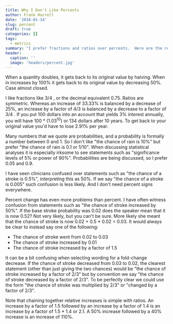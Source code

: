 ```yaml
---
title: Why I Don't Like Percents
author: Frank Harrell
date: '2018-01-14'
slug: percent
draft: true
categories: []
tags:
  - metrics
summary: "I prefer fractions and ratios over percents.  Here are the reasons."
header:
  caption: ''
  image: 'headers/percent.jpg'
---
```

<style>
img {
  height: auto;
  max-width: 300px;
  margin-left: auto;
  margin-right: auto;
  display: block;
}
</style>

When a quantity doubles, it gets back to its original value by halving.  When in increases by 100% it gets back to its original value by decreasing 50%.  Case almost closed.

I like fractions like 3/4 , or the decimal equivalent 0.75.  Ratios are symmetric.  Whereas an increase of 33.33% is balanced by a decrease of 25%, an increase by a factor of 4/3 is balanced by a decrease to a factor of 3/4 .  If you put 100 dollars into an account that yields 3% interest annually, you will have 100 * (1.03<sup>10</sup>) or 134 dollars
after 10 years.  To get back to your original value you'd have to lose 2.91% per year.

Many numbers that we quote are probabilities, and a probability is formally a number between 0 and 1.  So I don't like "the chance of rain is 10%" but prefer "the chance of rain is 0.1 or 1/10".  When discussing statistical analyses it is especially irksome to see statements such as "significance levels of 5% or power of 90%".  Probabilities are being discussed, so I prefer 0.05 and 0.9.

I have seen clinicians confused over statements such as "the chance of a stroke is 0.5%", interpreting this as 50%.  If we say "the chance of a stroke is 0.005" such confusion is less likely.  And I don't need percent signs everywhere.

Percent change has even more problems than percent.  I have often witness confusion from statements such as "the chance of stroke increased by 50%".  If the base stroke probability was 0.02 does the speaker mean that it is now 0.52?  Not very likely, but you can't be sure.  More likely she meant that the chance of stroke is now 0.02 + 0.5 * 0.02 = 0.03.  It would always be clear to instead say one of the following:

- The chance of stroke went from 0.02 to 0.03
- The chance of stroke increased by 0.01
- The chance of stroke increased by a factor of 1.5

It can be a bit confusing when selecting wording for a fold-change decrease.  If the chance of stroke decreased from 0.03 to 0.02, the clearest statement (other than just giving the two chances) would be "the chance of stroke increased by a factor of 2/3" but by convention we say "the chance of stroke decreased by a factor of 2/3".  To be perfectly clear we could use the form "the chance of stroke was multiplied by 2/3" or "changed by a factor of 2/3".

Note that chaining together relative increases is simple with ratios.  An increase by a factor of 1.5 followed by an increase by a factor of 1.4 is an increase by a factor of 1.5 * 1.4 or 2.1.  A 50% increase followed by a 40% increase is an increase of 110%.
